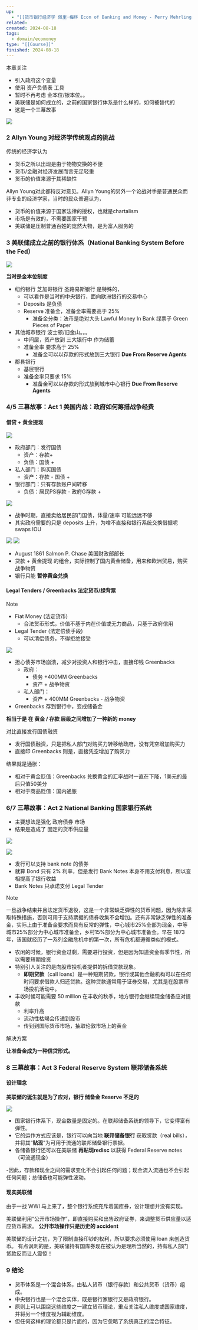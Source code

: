 ```yaml
---
up:
  - "[[货币银行经济学 佩里·梅林 Econ of Banking and Money - Perry Mehrling(course)]]"
related: 
created: 2024-08-18
tags:
  - domain/ecomoney
type: "[[Course]]"
finished: 2024-08-18
---
```



本章关注
- 引入政府这个变量
- 使用 资产负债表 工具
- 暂时不再考虑 金本位/银本位。。
- 美联储是如何成立的，之前的国家银行体系是什么样的，如何被替代的
- 这是一个三幕故事

![](https://s1.vika.cn/space/2024/08/10/33b3c5ff49d947e0a356244da526e427)


### 2 Allyn Young 对经济学传统观点的挑战

传统的经济学认为
- 货币之所以出现是由于物物交换的不便
- 货币/金融对经济发展而言无足轻重
- 货币的价值来源于其稀缺性

Allyn Young对此都持反对意见。Allyn Young的另外一个论战对手是普通民众而非专业的经济学家，当时的民众普遍认为，

- 货币的价值来源于国家法律的授权，也就是chartalism
- 市场是有效的，不需要国家干预
- 美联储是压制普通百姓的庞然大物，是为富人服务的


### 3 美联储成立之前的银行体系（National Banking System Before the Fed）

![](https://s1.vika.cn/space/2024/08/10/2c825424806c4b80b40f6ff8e3a46bf7)

**当时是金本位制度**

- 纽约银行 芝加哥银行 圣路易斯银行 是特殊的，
	- 可以看作是当时的中央银行，面向欧洲银行的交易中心
	- Deposits 是负债
	- Reserve 准备金，准备金率需要高于 25%
		-  准备金分类：法币是绝对大头 Lawful Money In Bank 绿票子  Green Pieces of Paper
- 其他城市银行 波士顿/旧金山。。。
	- 中间层，资产放到 三大银行中 作为储蓄
	- 准备金率 要求高于 25%
		- 准备金可以以存款的形式放到三大银行 **Due From Reserve Agents**
- 郡县银行
	- 基层银行
	- 准备金率只要求 15%
		- 准备金可以以存款的形式放到城市中心银行 **Due From Reserve Agents**


### 4/5 三幕故事：Act 1 美国内战：政府如何筹措战争经费


#### 借贷 + 黄金提现


![](https://s1.vika.cn/space/2024/08/10/7519cc7776804119b3913a7c0061eafb)

- 政府部门：发行国债
	- 资产：存款+
	- 负债：国债 +
- 私人部门：购买国债
	- 资产：存款 - 国债 +
- 银行部门：只有存款账户间转移
	- 负债：居民PS存款 -   政府G存款 +



![](https://s1.vika.cn/space/2024/08/10/e236567f6eeb457d986e8f71c53d4b51)

- 战争时期，直接卖给居民部门国债，体量/速率 可能远远不够
- 其实政府需要的只是 deposits 上升，为啥不直接和银行系统交换借据呢 swaps IOU



![](https://s1.vika.cn/space/2024/08/10/25098a0f4e2a4d899ccacd3a849f97cf)
![](https://s1.vika.cn/space/2024/08/10/ed0a375bca1c419dae18d3753c1ec10a)

- August 1861 Salmon P. Chase  美国财政部部长
- 贷款 + 黄金提现 的组合，实际控制了国内黄金储备，用来和欧洲贸易，购买战争物资
- 银行只能 **暂停黄金兑换**

#### Legal Tenders  /   Greenbacks  法定货币/绿背票

> [!NOTE]
> - Fiat Money (法定货币)
> 	- 合法货币形式，价值不基于内在价值或无力商品，只基于政府信用
> - Legal Tender (法定偿债手段)
> 	- 可以清偿债务，不得拒绝接受


![](https://s1.vika.cn/space/2024/08/10/d165a0c6389f4eeeba5eab61aba96a7a)

- 担心债券市场崩溃，减少对投资人和银行冲击，直接印钱 Greenbacks
	- 政府：
		- 债务 +400MM  Greenbacks
		- 资产 + 战争物资
	- 私人部门：
		- 资产 + 400MM Greenbacks  - 战争物资
-  Greenbacks 存到银行中，变成储备金

**相当于是 在 黄金 / 存款 层级之间增加了一种新的 money** 

对比直接发行国债融资
- 发行国债融资，只是把私人部门对购买力转移给政府，没有凭空增加购买力
- 直接印 Greenbacks 则是，直接凭空增加了购买力

结果就是通胀：
- 相对于黄金贬值：Greenbacks 兑换黄金的汇率战时一直在下降，1美元的最后只值50美分
- 相对于商品贬值：国内通胀


### 6/7 三幕故事：Act 2 National Banking 国家银行系统


- 主要想法是强化 政府债券 市场
- 结果是造成了 固定的货币供应量


![](https://s1.vika.cn/space/2024/08/10/c9e26751cf2e4d9687234b7ea97d79af)


![](https://s1.vika.cn/space/2024/08/10/29370717455a4533a538109dfebb4885)


- 发行可以支持 bank note 的债券
- 就算 Bond 只有 2% 利率，但是发行 Bank Notes 本身不用支付利息，所以变相提高了银行收益
- Bank Notes 只承诺支付 Legal Tender


> [!NOTE]
> 一旦战争结束并且法定货币退役，这是一个非常缺乏弹性的货币问题，因为除非采取特殊措施，否则可用于支持票据的债券收集不会增加。还有非常缺乏弹性的准备金，实际上由于准备金要求而具有反常的弹性，中心城市25%全部为现金，中等城市25%部分为中心城市准备金，乡村15%部分为中心城市准备金。早在 1873 年，该国就经历了一系列金融危机中的第一次，所有危机都遵循类似的模式。



- 农闲的时候，银行资金过剩，需要进行投资，但是因为知道资金有季节性，所以需要短期投资
- 特别引人关注的是向股市投机者提供的拆借贷款现象。
	- **即期贷款**（call loans）是一种短期贷款，银行或其他金融机构可以在任何时间要求借款人归还贷款。这种贷款通常用于证券交易，尤其是在股票市场投机活动中。
- 丰收时候可能需要 50 million 在丰收的秋季，地方银行会继续现金储备应对提款
	- 利率升高
	- 流动性枯竭会传递到股市
	- 传到到国际货币市场，抽取伦敦市场上的黄金

解决方案

**让准备金成为一种信贷形式。**


### 8 三幕故事：Act 3 Federal Reserve System 联邦储备系统


#### 设计理念

**美联储的诞生就是为了应对，银行 储备金 Reserve 不足的**

![](https://s1.vika.cn/space/2024/08/10/76eb61301978454181a88135ff703105)

- 国家银行体系下，现金数量是固定的。在联邦储备系统的领导下，它变得富有弹性。
- 它的运作方式应该是，银行可以向当地 **联邦储备银行**  获取贷款（real bills），并将其“**贴现**”为可用于流通的联邦储备银行票据。
- 各储备银行还可以在美联储 **再贴现redisc** 以获得 Federal Reserve notes （可流通现金）

-因此，存款和现金之间的需求变化不会引起任何问题；现金流入流通也不会引起任何问题；总储备也可能弹性波动。


#### 现实美联储

由于一战 WWI 马上来了，整个银行系统充斥着国库券，设计理想并没有实现。

美联储利用“公开市场操作”，即直接购买和出售政府证券，来调整货币供应量以适应货币需求。
**公开市场操作只是历史的 accident**



美联储的设计之初，为了限制直接印钞的权利，所以要求必须使用 loan 来创造货币。
有点讽刺的是，美联储持有国库券现在被认为是理所当然的，持有私人部门贷款反而让人震惊！




### 9 结论

- 货币体系是一个混合体系，由私人货币（银行存款）和公共货币（货币）组成。
- 中央银行也是一个混合实体，既是银行家银行又是政府银行。
- 原则上可以围绕这些维度之一建立货币理论，重点关注私人维度或国家维度，并将另一个维度视为辅助维度。
- 但任何这样的理论都只是片面的，因为它忽略了系统真正的混合特征。